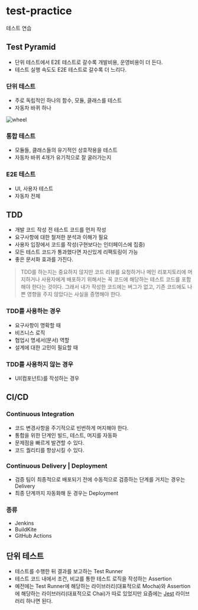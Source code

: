 # test-practice

테스트 연습

## Test Pyramid

- 단위 테스트에서 E2E 테스트로 갈수록 개발비용, 운영비용이 더 든다.
- 테스트 실행 속도도 E2E 테스트로 갈수록 더 느리다.

### 단위 테스트

- 주로 독립적인 하나의 함수, 모듈, 클래스를 테스트
- 자동차 바퀴 하나

![wheel](https://media4.giphy.com/media/FVAvmLbptzZpC/giphy.gif?cid=ecf05e47rgyw53ry9wa3wgydjrzt0p0pzfcfaev3o054l3h3&rid=giphy.gif&ct=g)

### 통합 테스트

- 모듈들, 클래스들의 유기적인 상호작용을 테스트
- 자동차 바퀴 4개가 유기적으로 잘 굴러가는지

### E2E 테스트

- UI, 사용자 테스트
- 자동차 전체

## TDD

- 개발 코드 작성 전 테스트 코드를 먼저 작성
- 요구사항에 대한 철저한 분석과 이해가 필요
- 사용자 입장에서 코드를 작성(구현보다는 인터페이스에 집중)
- 모든 테스트 코드가 통과했다면 자신있게 리팩토링이 가능
- 좋은 문서화 효과를 가진다.

> TDD를 하는지는 중요하지 않지만 코드 리뷰를 요청하거나 메인 리포지토리에 머지하거나 사용자에게 배포하기 위해서는 꼭 코드에 해당하는 테스트 코드를 포함해야 한다는 것이다.
> 그래서 내가 작성한 코드에는 버그가 없고, 기존 코드에도 나쁜 영향을 주지 않았다는 사실을 증명해야 한다.

### TDD를 사용하는 경우

- 요구사항이 명확할 때
- 비즈니스 로직
- 협업시 명세서(문서) 역할
- 설계에 대한 고민이 필요할 때

### TDD를 사용하지 않는 경우

- UI(컴포넌트)를 작성하는 경우

## CI/CD

### Continuous Integration

- 코드 변경사항을 주기적으로 빈번하게 머지해야 한다.
- 통합을 위한 단계인 빌드, 테스트, 머지를 자동화
- 문제점을 빠르게 발견할 수 있다.
- 코드 퀄리티를 향상시킬 수 있다.

### Continuous Delivery | Deployment

- 검증 팀이 최종적으로 배포되기 전에 수동적으로 검증하는 단계를 거치는 경우는 Delivery
- 최종 단계까지 자동화해 둔 경우는 Deployment

### 종류

- Jenkins
- BuildKite
- GitHub Actions

## 단위 테스트

- 테스트를 수행한 뒤 결과를 보고하는 Test Runner
- 테스트 코드 내에서 조건, 비교를 통한 테스트 로직을 작성하는 Assertion
- 예전에는 Test Runner에 해당하는 라이브러리(대표적으로 Mocha)와 Assertion에 해당하는 라이브러리(대표적으로 Chai)가 따로 있었지만 요즘에는 [Jest](https://jestjs.io/docs/getting-started) 라이브러리 하나면 된다.
